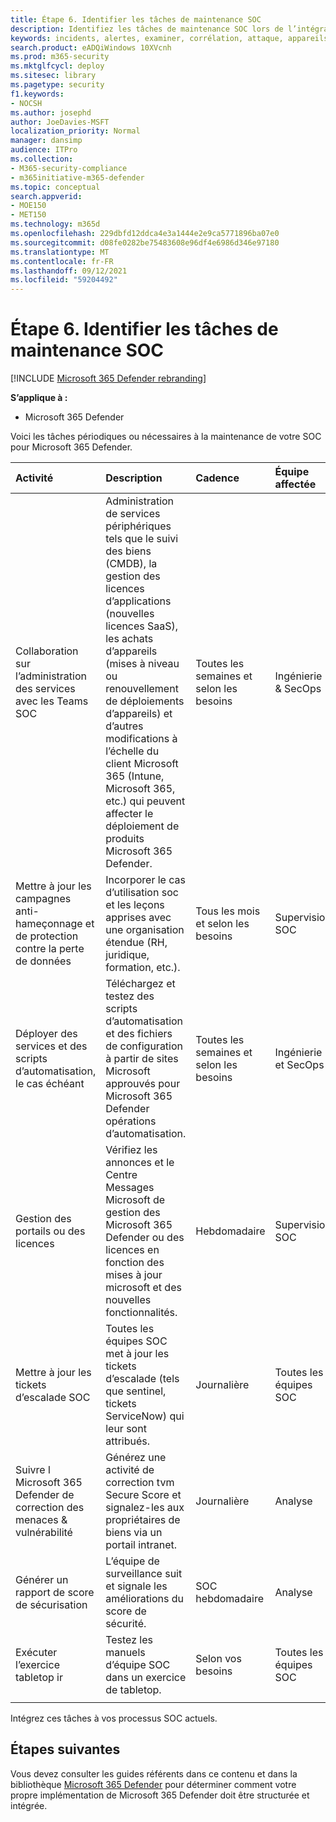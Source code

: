 ```yaml
---
title: Étape 6. Identifier les tâches de maintenance SOC
description: Identifiez les tâches de maintenance SOC lors de l’intégration Microsoft 365 Defender vos opérations de sécurité.
keywords: incidents, alertes, examiner, corrélation, attaque, appareils, utilisateurs, identités, identité, boîte aux lettres, e-mail, 365, microsoft, m365, réponse aux incidents, cyber-attaque, secops, opérations de sécurité, soc
search.product: eADQiWindows 10XVcnh
ms.prod: m365-security
ms.mktglfcycl: deploy
ms.sitesec: library
ms.pagetype: security
f1.keywords:
- NOCSH
ms.author: josephd
author: JoeDavies-MSFT
localization_priority: Normal
manager: dansimp
audience: ITPro
ms.collection:
- M365-security-compliance
- m365initiative-m365-defender
ms.topic: conceptual
search.appverid:
- MOE150
- MET150
ms.technology: m365d
ms.openlocfilehash: 229dbfd12ddca4e3a1444e2e9ca5771896ba07e0
ms.sourcegitcommit: d08fe0282be75483608e96df4e6986d346e97180
ms.translationtype: MT
ms.contentlocale: fr-FR
ms.lasthandoff: 09/12/2021
ms.locfileid: "59204492"
---
```

# <a name="step-6-identify-soc-maintenance-tasks"></a>Étape 6. Identifier les tâches de maintenance SOC

[!INCLUDE [Microsoft 365 Defender rebranding](../includes/microsoft-defender.md)]

**S’applique à :**
- Microsoft 365 Defender

Voici les tâches périodiques ou nécessaires à la maintenance de votre SOC pour Microsoft 365 Defender.

| Activité  | Description | Cadence | Équipe affectée |
|:-------|:-----|:-------|:-------|
| Collaboration sur l’administration des services avec les Teams SOC   | Administration de services périphériques tels que le suivi des biens (CMDB), la gestion des licences d’applications (nouvelles licences SaaS), les achats d’appareils (mises à niveau ou renouvellement de déploiements d’appareils) et d’autres modifications à l’échelle du client Microsoft 365 (Intune, Microsoft 365, etc.) qui peuvent affecter le déploiement de produits Microsoft 365 Defender. | Toutes les semaines et selon les besoins   | Ingénierie & SecOps | 
| Mettre à jour les campagnes anti-hameçonnage et de protection contre la perte de données | Incorporer le cas d’utilisation soc et les leçons apprises avec une organisation étendue (RH, juridique, formation, etc.).  | Tous les mois et selon les besoins | Supervision SOC |
| Déployer des services et des scripts d’automatisation, le cas échéant | Téléchargez et testez des scripts d’automatisation et des fichiers de configuration à partir de sites Microsoft approuvés pour Microsoft 365 Defender opérations d’automatisation. | Toutes les semaines et selon les besoins | Ingénierie et SecOps | 
| Gestion des portails ou des licences | Vérifiez les annonces et le Centre Messages Microsoft de gestion des Microsoft 365 Defender ou des licences en fonction des mises à jour microsoft et des nouvelles fonctionnalités. | Hebdomadaire | Supervision SOC| 
| Mettre à jour les tickets d’escalade SOC | Toutes les équipes SOC met à jour les tickets d’escalade (tels que sentinel, tickets ServiceNow) qui leur sont attribués. | Journalière | Toutes les équipes SOC | 
| Suivre l Microsoft 365 Defender de correction des menaces & vulnérabilité | Générez une activité de correction tvm Secure Score et signalez-les aux propriétaires de biens via un portail intranet. | Journalière | Analyse | 
| Générer un rapport de score de sécurisation | L’équipe de surveillance suit et signale les améliorations du score de sécurité. | SOC hebdomadaire | Analyse | 
| Exécuter l’exercice tabletop ir | Testez les manuels d’équipe SOC dans un exercice de tabletop. | Selon vos besoins | Toutes les équipes SOC | 
|||||

Intégrez ces tâches à vos processus SOC actuels.

## <a name="next-steps"></a>Étapes suivantes

Vous devez consulter les guides référents dans ce contenu et dans la bibliothèque [Microsoft 365 Defender](/microsoft-365/security/defender) pour déterminer comment votre propre implémentation de Microsoft 365 Defender doit être structurée et intégrée.
